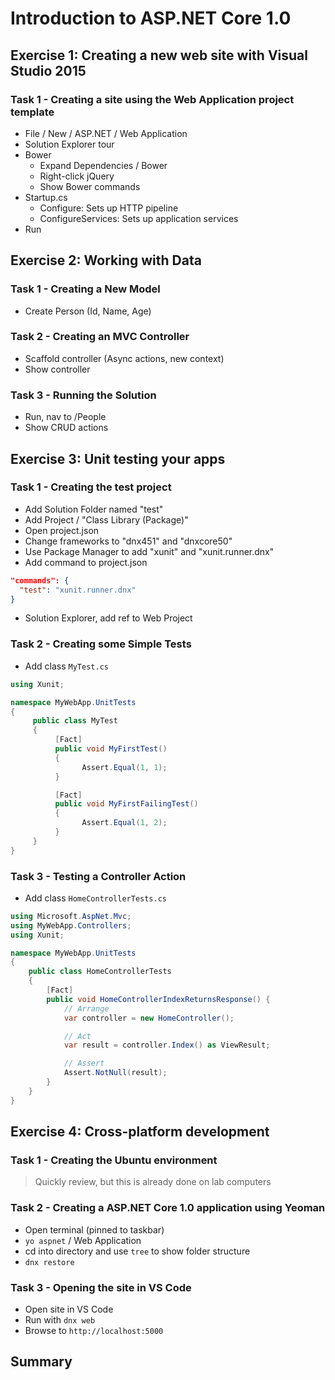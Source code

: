 # Introduction to ASP.NET Core 1.0 #
## Exercise 1: Creating a new web site with Visual Studio 2015 ##
### Task 1 - Creating a site using the Web Application project template ###
* File / New / ASP.NET / Web Application
* Solution Explorer tour
* Bower
  * Expand Dependencies / Bower
  * Right-click jQuery
  * Show Bower commands
* Startup.cs
  * Configure: Sets up HTTP pipeline
  * ConfigureServices: Sets up application services
* Run

## Exercise 2: Working with Data ##
### Task 1 - Creating a New Model ###
* Create Person (Id, Name, Age)

### Task 2 - Creating an MVC Controller ###
* Scaffold controller (Async actions, new context)
* Show controller

### Task 3 - Running the Solution ###
* Run, nav to /People
* Show CRUD actions

## Exercise 3: Unit testing your apps ##
### Task 1 - Creating the test project ###
* Add Solution Folder named "test"
* Add Project / "Class Library (Package)"
* Open project.json
* Change frameworks to "dnx451" and "dnxcore50"
* Use Package Manager to add "xunit" and "xunit.runner.dnx"
* Add command to project.json
```JSON
"commands": {
  "test": "xunit.runner.dnx"
}
```
* Solution Explorer, add ref to Web Project

### Task 2 - Creating some Simple Tests ###
* Add class `MyTest.cs`
```csharp
using Xunit;

namespace MyWebApp.UnitTests
{
     public class MyTest
     {
          [Fact]
          public void MyFirstTest()
          {
                Assert.Equal(1, 1);
          }

          [Fact]
          public void MyFirstFailingTest()
          {
                Assert.Equal(1, 2);
          }
     }
}
```

### Task 3 - Testing a Controller Action ###
* Add class `HomeControllerTests.cs`
```csharp
using Microsoft.AspNet.Mvc;
using MyWebApp.Controllers;
using Xunit;

namespace MyWebApp.UnitTests
{
    public class HomeControllerTests
    {
        [Fact]
        public void HomeControllerIndexReturnsResponse() {
            // Arrange
            var controller = new HomeController();

            // Act
            var result = controller.Index() as ViewResult;

            // Assert
            Assert.NotNull(result);
        }
    }
}
```

## Exercise 4: Cross-platform development ##
### Task 1 - Creating the Ubuntu environment ###
 > Quickly review, but this is already done on lab computers

### Task 2 - Creating a ASP.NET Core 1.0 application using Yeoman ###
* Open terminal (pinned to taskbar)
* `yo aspnet` / Web Application
* cd into directory and use `tree` to show folder structure
* `dnx restore`

### Task 3 - Opening the site in VS Code ###
* Open site in VS Code
* Run with `dnx web`
* Browse to `http://localhost:5000`

## Summary ##
